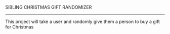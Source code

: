 SIBLING CHRISTMAS GIFT RANDOMIZER
**************************************************************
This project will take a user and randomly give them a person to buy a gift for Christmas

